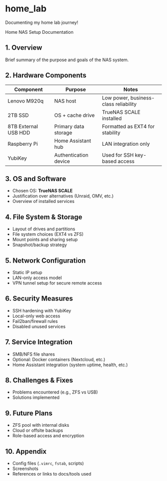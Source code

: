 # home_lab
Documenting my home lab journey!

Home NAS Setup Documentation

## 1. Overview
Brief summary of the purpose and goals of the NAS system.

## 2. Hardware Components

| Component            | Purpose                         | Notes                                      |
|---------------------|----------------------------------|--------------------------------------------|
| Lenovo M920q         | NAS host                        | Low power, business-class reliability      |
| 2TB SSD              | OS + cache drive                | TrueNAS SCALE installed                    |
| 8TB External USB HDD | Primary data storage            | Formatted as EXT4 for stability            |
| Raspberry Pi         | Home Assistant hub              | LAN integration only                       |
| YubiKey              | Authentication device           | Used for SSH key-based access              |

## 3. OS and Software
- Chosen OS: **TrueNAS SCALE**
- Justification over alternatives (Unraid, OMV, etc.)
- Overview of installed services

## 4. File System & Storage
- Layout of drives and partitions
- File system choices (EXT4 vs ZFS)
- Mount points and sharing setup
- Snapshot/backup strategy

## 5. Network Configuration
- Static IP setup
- LAN-only access model
- VPN tunnel setup for secure remote access

## 6. Security Measures
- SSH hardening with YubiKey
- Local-only web access
- Fail2ban/firewall rules
- Disabled unused services

## 7. Service Integration
- SMB/NFS file shares
- Optional: Docker containers (Nextcloud, etc.)
- Home Assistant integration (system uptime, health, etc.)

## 8. Challenges & Fixes
- Problems encountered (e.g., ZFS vs USB)
- Solutions implemented

## 9. Future Plans
- ZFS pool with internal disks
- Cloud or offsite backups
- Role-based access and encryption

## 10. Appendix
- Config files (`.vimrc`, `fstab`, scripts)
- Screenshots
- References or links to docs/tools used
